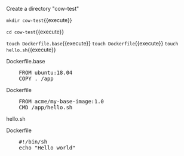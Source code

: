 
Create a directory "cow-test"

`mkdir cow-test`{{execute}}

`cd cow-test`{{execute}}

`touch Dockerfile.base`{{execute}}
`touch Dockerfile`{{execute}}
`touch hello.sh`{{execute}}

Dockerfile.base
<pre class="file"
 data-filename="/root/cow-test/Dockerfile.base"
  data-target="replace">
  	FROM ubuntu:18.04
	COPY . /app
</pre>

Dockerfile
<pre class="file"
 data-filename="/root/cow-test/Dockerfile"
  data-target="replace">
  	FROM acme/my-base-image:1.0
	CMD /app/hello.sh
</pre>



hello.sh

Dockerfile
<pre class="file"
 data-filename="/root/cow-test/hello.sh"
  data-target="replace">
  	#!/bin/sh
	echo "Hello world"
</pre>
